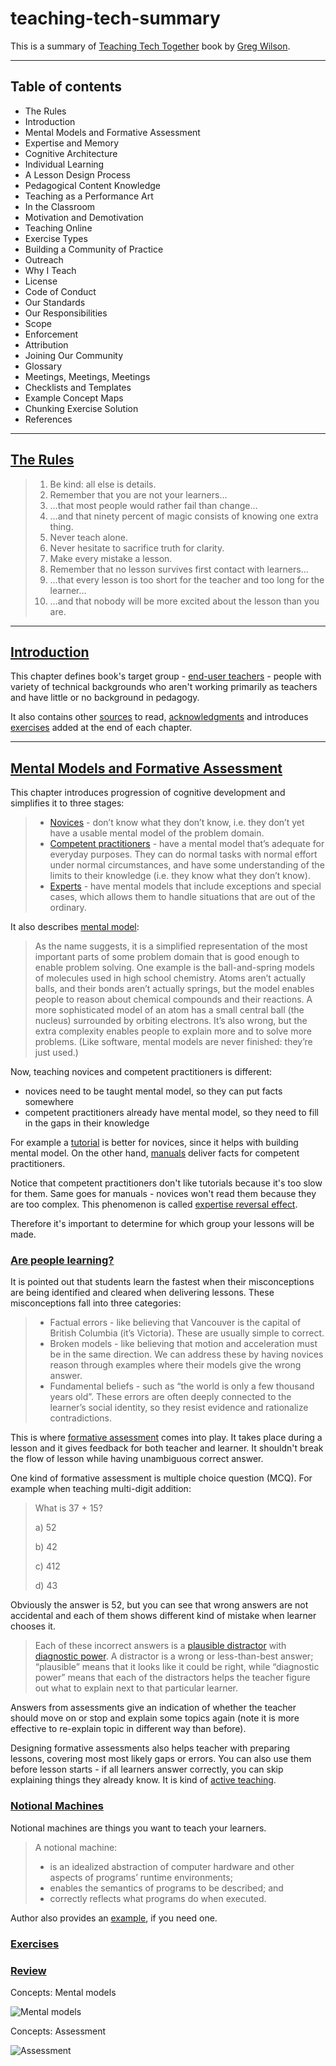 # teaching-tech-summary

This is a summary of [Teaching Tech Together](http://teachtogether.tech/en/index.html) book by [Greg Wilson](https://third-bit.com/).

___

## Table of contents

* The Rules
* Introduction
* Mental Models and Formative Assessment
* Expertise and Memory
* Cognitive Architecture
* Individual Learning
* A Lesson Design Process
* Pedagogical Content Knowledge
* Teaching as a Performance Art
* In the Classroom
* Motivation and Demotivation
* Teaching Online
* Exercise Types
* Building a Community of Practice
* Outreach
* Why I Teach
* License
* Code of Conduct
* Our Standards
* Our Responsibilities
* Scope
* Enforcement
* Attribution
* Joining Our Community
* Glossary
* Meetings, Meetings, Meetings
* Checklists and Templates
* Example Concept Maps
* Chunking Exercise Solution
* References

___

## [The Rules](http://teachtogether.tech/en/index.html#the-rules)

> 1. Be kind: all else is details.
> 2. Remember that you are not your learners…
> 3. …that most people would rather fail than change…
> 4. …and that ninety percent of magic consists of knowing one extra thing.
> 5. Never teach alone.
> 6. Never hesitate to sacrifice truth for clarity.
> 7. Make every mistake a lesson.
> 8. Remember that no lesson survives first contact with learners…
> 9. …that every lesson is too short for the teacher and too long for the learner…
> 10. …and that nobody will be more excited about the lesson than you are.

___

## [Introduction](http://teachtogether.tech/en/index.html#s:intro)

This chapter defines book's target group - [end-user teachers](http://teachtogether.tech/en/index.html#s:intro-audience) - people with variety of technical backgrounds who aren't working primarily as teachers and have little or no background in pedagogy.

It also contains other [sources](http://teachtogether.tech/en/index.html#s:intro-instead) to read, [acknowledgments](http://teachtogether.tech/en/index.html#s:intro-acknowledgments) and introduces [exercises](http://teachtogether.tech/en/index.html#s:intro-exercises) added at the end of each chapter.

___

## [Mental Models and Formative Assessment](http://teachtogether.tech/en/index.html#s:models)

This chapter introduces progression of cognitive development and simplifies it to three stages:

>* [Novices](http://teachtogether.tech/en/index.html#g:novice) - don’t know what they don’t know, i.e. they don’t yet have a usable mental model of the problem domain.
>* [Competent practitioners](http://teachtogether.tech/en/index.html#g:competent-practitioner) - have a mental model that’s adequate for everyday purposes. They can do normal tasks with normal effort under normal circumstances, and have some understanding of the limits to their knowledge (i.e. they know what they don’t know).
>* [Experts](http://teachtogether.tech/en/index.html#g:expert) - have mental models that include exceptions and special cases, which allows them to handle situations that are out of the ordinary.

It also describes [mental model](http://teachtogether.tech/en/index.html#g:mental-model):

> As the name suggests, it is a simplified representation of the most important parts of some problem domain that is good enough to enable problem solving. One example is the ball-and-spring models of molecules used in high school chemistry. Atoms aren’t actually balls, and their bonds aren’t actually springs, but the model enables people to reason about chemical compounds and their reactions. A more sophisticated model of an atom has a small central ball (the nucleus) surrounded by orbiting electrons. It’s also wrong, but the extra complexity enables people to explain more and to solve more problems. (Like software, mental models are never finished: they’re just used.)

Now, teaching novices and competent practitioners is different:

* novices need to be taught mental model, so they can put facts somewhere
* competent practitioners already have mental model, so they need to fill in the gaps in their knowledge

For example a [tutorial](http://teachtogether.tech/en/index.html#g:tutorial) is better for novices, since it helps with building mental model. On the other hand, [manuals](http://teachtogether.tech/en/index.html#g:manual) deliver facts for competent practitioners.

Notice that competent practitioners don't like tutorials because it's too slow for them. Same goes for manuals - novices won't read them because they are too complex. This phenomenon is called [expertise reversal effect](http://teachtogether.tech/en/index.html#g:expertise-reversal).

Therefore it's important to determine for which group your lessons will be made.

### [Are people learning?](http://teachtogether.tech/en/index.html#s:models-formative-assessment)

It is pointed out that students learn the fastest when their misconceptions are being identified and cleared when delivering lessons. These misconceptions fall into three categories:

>* Factual errors - like believing that Vancouver is the capital of British Columbia (it’s Victoria). These are usually simple to correct.
>* Broken models - like believing that motion and acceleration must be in the same direction. We can address these by having novices reason through examples where their models give the wrong answer.
>* Fundamental beliefs - such as “the world is only a few thousand years old”. These errors are often deeply connected to the learner’s social identity, so they resist evidence and rationalize contradictions.

This is where [formative assessment](http://teachtogether.tech/en/index.html#g:formative-assessment) comes into play. It takes place during a lesson and it gives feedback for both teacher and learner. It shouldn't break the flow of lesson while having unambiguous correct answer.

One kind of formative assessment is multiple choice question (MCQ). For example when teaching multi-digit addition:

>What is 37 + 15?
>
>a) 52
>
>b) 42
>
>c) 412
>
>d) 43

Obviously the answer is 52, but you can see that wrong answers are not accidental and each of them shows different kind of mistake when learner chooses it.

>Each of these incorrect answers is a [plausible distractor](http://teachtogether.tech/en/index.html#g:plausible-distractor) with [diagnostic power](http://teachtogether.tech/en/index.html#g:diagnostic-power). A distractor is a wrong or less-than-best answer; “plausible” means that it looks like it could be right, while “diagnostic power” means that each of the distractors helps the teacher figure out what to explain next to that particular learner.

Answers from assessments give an indication of whether the teacher should move on or stop and explain some topics again (note it is more effective to re-explain topic in different way than before).

Designing formative assessments also helps teacher with preparing lessons, covering most most likely gaps or errors. You can also use them before lesson starts - if all learners answer correctly, you can skip explaining things they already know. It is kind of [active teaching](http://teachtogether.tech/en/index.html#g:active-teaching).

### [Notional Machines](http://teachtogether.tech/en/index.html#s:models-notional)

Notional machines are things you want to teach your learners.

>A notional machine:
>
>* is an idealized abstraction of computer hardware and other aspects of programs’ runtime environments;
>* enables the semantics of programs to be described; and
>* correctly reflects what programs do when executed.

Author also provides an [example](http://teachtogether.tech/en/index.html#s:models-notional), if you need one.

### [Exercises](http://teachtogether.tech/en/index.html#s:models-exercises)

### [Review](http://teachtogether.tech/en/index.html#review)

Concepts: Mental models

![Mental models](img/conceptmap-mental-models.png)

Concepts: Assessment

![Assessment](img/conceptmap-assessment.png)
